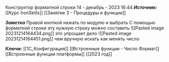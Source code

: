 
Конструктор форматной строки
 14 - декабрь - 2023  16:44 
***Источник:***  [[Курс IronSkills]] [[Занятие 3 - Процедуры и функции]]

***Заметка*** 
 Правой кнопкой нажать по модулю и выбрать
 С помощью форматной строки эту нужную строку можно составить
 ![[Pasted image 20231214164434.png]]
это упрощает дело
![[Pasted image 20231214164451.png]]
чем вручную искать как менять число

***Ключи:*** [[1С_Конфигурация]] [[Встроенные функции - Число Формат]] [[Встроенные функции платформы]] [[2023 год]]
